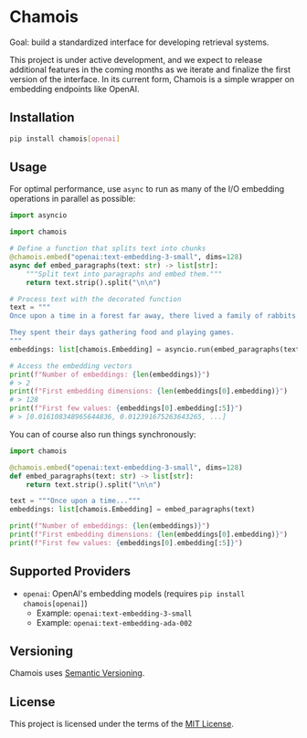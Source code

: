 # Chamois

Goal: build a standardized interface for developing retrieval systems.

This project is under active development, and we expect to release additional features in the coming months as we iterate and finalize the first version of the interface.
In its current form, Chamois is a simple wrapper on embedding endpoints like OpenAI.

## Installation

```bash
pip install chamois[openai]
```

## Usage

For optimal performance, use `async` to run as many of the I/O embedding operations in parallel as possible:

```python
import asyncio

import chamois

# Define a function that splits text into chunks
@chamois.embed("openai:text-embedding-3-small", dims=128)
async def embed_paragraphs(text: str) -> list[str]:
    """Split text into paragraphs and embed them."""
    return text.strip().split("\n\n")

# Process text with the decorated function
text = """
Once upon a time in a forest far away, there lived a family of rabbits.

They spent their days gathering food and playing games.
"""
embeddings: list[chamois.Embedding] = asyncio.run(embed_paragraphs(text))

# Access the embedding vectors
print(f"Number of embeddings: {len(embeddings)}")
# > 2
print(f"First embedding dimensions: {len(embeddings[0].embedding)}")
# > 128
print(f"First few values: {embeddings[0].embedding[:5]}")
# > [0.016108348965644836, 0.012391675263643265, ...]
```

You can of course also run things synchronously:

```python
import chamois

@chamois.embed("openai:text-embedding-3-small", dims=128)
def embed_paragraphs(text: str) -> list[str]:
    return text.strip().split("\n\n")

text = """Once upon a time..."""
embeddings: list[chamois.Embedding] = embed_paragraphs(text)

print(f"Number of embeddings: {len(embeddings)}")
print(f"First embedding dimensions: {len(embeddings[0].embedding)}")
print(f"First few values: {embeddings[0].embedding[:5]}")
```

## Supported Providers

- `openai`: OpenAI's embedding models (requires `pip install chamois[openai]`)
  - Example: `openai:text-embedding-3-small`
  - Example: `openai:text-embedding-ada-002`

## Versioning

Chamois uses [Semantic Versioning](https://semver.org/).

## License

This project is licensed under the terms of the [MIT License](https://github.com/Mirascope/chamois/blob/main/LICENSE).
